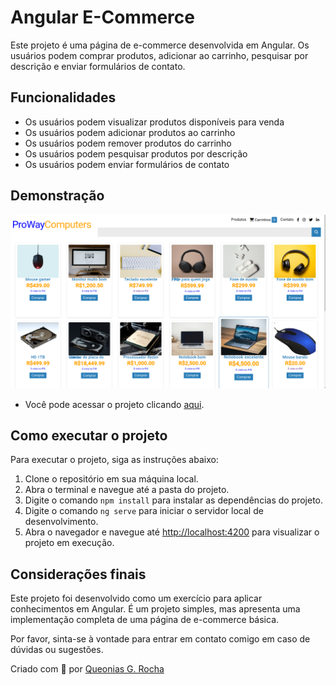 <h1>Angular E-Commerce</h1>
<p>Este projeto é uma página de e-commerce desenvolvida em Angular. Os usuários podem comprar produtos, adicionar ao carrinho, pesquisar por descrição e enviar formulários de contato.</p>

<h2>Funcionalidades</h2>
<ul>
<li>Os usuários podem visualizar produtos disponíveis para venda</li>
<li>Os usuários podem adicionar produtos ao carrinho</li>
<li>Os usuários podem remover produtos do carrinho</li>
<li>Os usuários podem pesquisar produtos por descrição</li>
<li>Os usuários podem enviar formulários de contato</li>
</ul>

## Demonstração

<p align="center">
<a href="https://ecommerce-angular-pied.vercel.app/produtos"><img src="/src/assets/ecommerce.png"></a>
</p>

- Você pode acessar o projeto clicando <a href="https://ecommerce-angular-pied.vercel.app/produtos">aqui</a>.

<h2>Como executar o projeto</h2>
<p>Para executar o projeto, siga as instruções abaixo:</p>
<ol>
<li>Clone o repositório em sua máquina local.</li>
<li>Abra o terminal e navegue até a pasta do projeto.</li>
<li>Digite o comando <code>npm install</code> para instalar as dependências do projeto.</li>
<li>Digite o comando <code>ng serve</code> para iniciar o servidor local de desenvolvimento.</li>
<li>Abra o navegador e navegue até <a href="http://localhost:4200">http://localhost:4200</a> para visualizar o projeto em execução.</li>
</ol>

<h2>Considerações finais</h2>
<p>Este projeto foi desenvolvido como um exercício para aplicar conhecimentos em Angular. É um projeto simples, mas apresenta uma implementação completa de uma página de e-commerce básica.</p>

<p>Por favor, sinta-se à vontade para entrar em contato comigo em caso de dúvidas ou sugestões.</p>

Criado com 💙 por [Queonias G. Rocha](https://github.com/Queonias)
